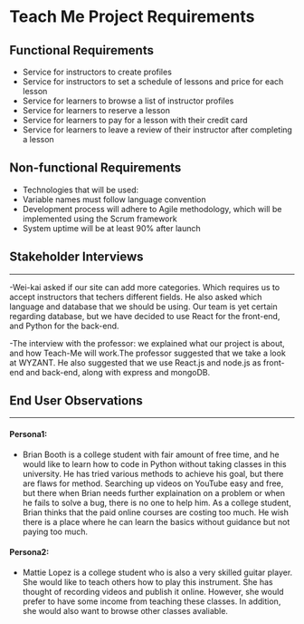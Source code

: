 # Teach Me Project Requirements

## Functional Requirements
- Service for instructors to create profiles
- Service for instructors to set a schedule of lessons and price for each lesson
- Service for learners to browse a list of instructor profiles
- Service for learners to reserve a lesson
- Service for learners to pay for a lesson with their credit card
- Service for learners to leave a review of their instructor after completing a lesson

## Non-functional Requirements
- Technologies that will be used:
- Variable names must follow language convention
- Development process will adhere to Agile methodology, which will be implemented using the Scrum framework
- System uptime will be at least 90% after launch

## Stakeholder Interviews
---
-Wei-kai asked if our site can add more categories. Which requires us to accept instructors that techers different fields. He also asked which language and database that we should be using. Our team is yet certain regarding database, but we have decided to use React for the front-end, and Python for the back-end.

-The interview with the professor: we explained what our project is about, and how Teach-Me will work.The professor suggested that we take a look at WYZANT. He also suggested that we use React.js and node.js as front-end and back-end, along with express and mongoDB.
  
## End User Observations
---
#### Persona1:
- Brian Booth is a college student with fair amount of free time, and he would like to learn how to code in Python without taking classes in this university. He has tried various methods to achieve his goal, but there are flaws for method. Searching up videos on YouTube easy and free, but there when Brian needs further explaination on a problem or when he fails to solve a bug, there is no one to help him. As a college student, Brian thinks that the paid online courses are costing too much. He wish there is a place where he can learn the basics without guidance but not paying too much.

#### Persona2:
- Mattie Lopez is a college student who is also a very skilled guitar player. She would like to teach others how to play this instrument. She has thought of recording videos and publish it online. However, she would prefer to have some income from teaching these classes. In addition, she would also want to browse other classes avaliable. 

 
